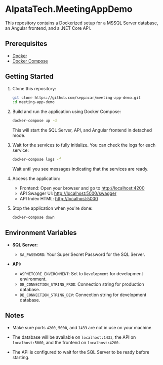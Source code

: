 # AlpataTech.MeetingAppDemo
This repository contains a Dockerized setup for a MSSQL Server database, an Angular frontend, and a .NET Core API.

## Prerequisites

- [Docker](https://docs.docker.com/get-docker/)
- [Docker Compose](https://docs.docker.com/compose/install/)

## Getting Started

1. Clone this repository:

    ```bash
    git clone https://github.com/seppacar/meeting-app-demo.git
    cd meeting-app-demo
    ```

2. Build and run the application using Docker Compose:

    ```bash
    docker-compose up -d
    ```

    This will start the SQL Server, API, and Angular frontend in detached mode.

3. Wait for the services to fully initialize. You can check the logs for each service:

    ```bash
    docker-compose logs -f
    ```

    Wait until you see messages indicating that the services are ready.

4. Access the application:

    - Frontend: Open your browser and go to [http://localhost:4200](http://localhost:4200)
    - API Swagger UI: [http://localhost:5000/swagger](http://localhost:5000/swagger)
    - API Index HTML: [http://localhost:5000](http://localhost:5000)

5. Stop the application when you're done:

    ```bash
    docker-compose down
    ```

## Environment Variables

- **SQL Server:**
  - `SA_PASSWORD`: Your Super Secret Password for the SQL Server.

- **API:**
  - `ASPNETCORE_ENVIRONMENT`: Set to `Development` for development environment.
  - `DB_CONNECTION_STRING_PROD`: Connection string for production database.
  - `DB_CONNECTION_STRING_DEV`: Connection string for development database.

## Notes

- Make sure ports `4200`, `5000`, and `1433` are not in use on your machine.

- The database will be available on `localhost:1433`, the API on `localhost:5000`, and the frontend on `localhost:4200`.

- The API is configured to wait for the SQL Server to be ready before starting.
